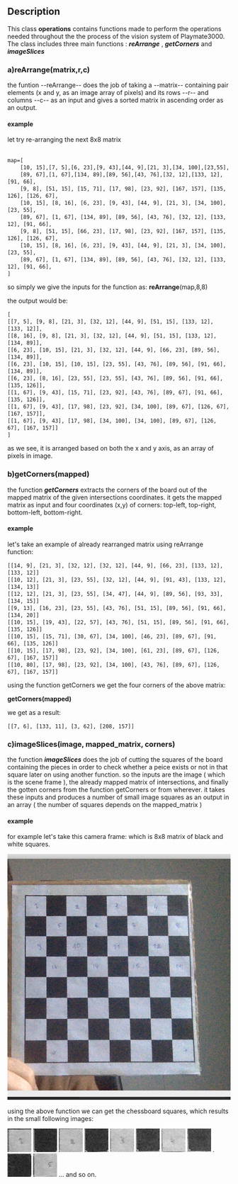 ## Description
This class **operations** contains functions made to perform the operations needed throughout 
the the process of the vision system of Playmate3000.
The class includes three main functions : ***reArrange*** , ***getCorners*** and ***imageSlices***

### a)reArrange(matrix,r,c)
the funtion --reArrange-- does the job of taking a --matrix-- containing pair elements (x and y, as an image array of pixels)
and its rows --r-- and columns --c-- as an input and gives a sorted matrix in ascending order as an output.

#### example
let try re-arranging the next 8x8 matrix
```

map=[
    [10, 15],[7, 5],[6, 23],[9, 43],[44, 9],[21, 3],[34, 100],[23,55],
    [89, 67],[1, 67],[134, 89],[89, 56],[43, 76],[32, 12],[133, 12],[91, 66],
    [9, 8], [51, 15], [15, 71], [17, 98], [23, 92], [167, 157], [135, 126], [126, 67],
    [10, 15], [8, 16], [6, 23], [9, 43], [44, 9], [21, 3], [34, 100], [23, 55],
    [89, 67], [1, 67], [134, 89], [89, 56], [43, 76], [32, 12], [133, 12], [91, 66],
    [9, 8], [51, 15], [66, 23], [17, 98], [23, 92], [167, 157], [135, 126], [126, 67],
    [10, 15], [8, 16], [6, 23], [9, 43], [44, 9], [21, 3], [34, 100], [23, 55],
    [89, 67], [1, 67], [134, 89], [89, 56], [43, 76], [32, 12], [133, 12], [91, 66],
]
```

so simply we give the inputs for the function as: **reArrange**(map,8,8)

the output would be:
```
[
[[7, 5], [9, 8], [21, 3], [32, 12], [44, 9], [51, 15], [133, 12], [133, 12]],
[[8, 16], [9, 8], [21, 3], [32, 12], [44, 9], [51, 15], [133, 12], [134, 89]],
[[6, 23], [10, 15], [21, 3], [32, 12], [44, 9], [66, 23], [89, 56], [134, 89]],
[[6, 23], [10, 15], [10, 15], [23, 55], [43, 76], [89, 56], [91, 66], [134, 89]],
[[6, 23], [8, 16], [23, 55], [23, 55], [43, 76], [89, 56], [91, 66], [135, 126]],
[[1, 67], [9, 43], [15, 71], [23, 92], [43, 76], [89, 67], [91, 66], [135, 126]], 
[[1, 67], [9, 43], [17, 98], [23, 92], [34, 100], [89, 67], [126, 67], [167, 157]],
[[1, 67], [9, 43], [17, 98], [34, 100], [34, 100], [89, 67], [126, 67], [167, 157]]
]
```


as we see, it is arranged based on both the x and y axis, as an array of pixels in image.



### b)getCorners(mapped)
the function ***getCorners*** extracts the corners of the board out of the mapped matrix of the given intersections coordinates.
it gets the mapped matrix as input and four coordinates (x,y) of corners: top-left, top-right, bottom-left, bottom-right.

#### example

let's take an example of already rearranged matrix using reArrange function: 
```
[[14, 9], [21, 3], [32, 12], [32, 12], [44, 9], [66, 23], [133, 12], [133, 12]]
[[10, 12], [21, 3], [23, 55], [32, 12], [44, 9], [91, 43], [133, 12], [134, 13]]
[[12, 12], [21, 3], [23, 55], [34, 47], [44, 9], [89, 56], [93, 33], [134, 15]]
[[9, 13], [16, 23], [23, 55], [43, 76], [51, 15], [89, 56], [91, 66], [134, 20]]
[[10, 15], [19, 43], [22, 57], [43, 76], [51, 15], [89, 56], [91, 66], [135, 126]]
[[10, 15], [15, 71], [30, 67], [34, 100], [46, 23], [89, 67], [91, 66], [135, 126]]
[[10, 15], [17, 98], [23, 92], [34, 100], [61, 23], [89, 67], [126, 67], [167, 157]]
[[10, 80], [17, 98], [23, 92], [34, 100], [43, 76], [89, 67], [126, 67], [167, 157]]
```

using the function getCorners we get the four corners of the above matrix:

**getCorners(mapped)**

we get as a result:
```
[[7, 6], [133, 11], [3, 62], [208, 157]]
```

### c)imageSlices(image, mapped_matrix, corners)

the function ***imageSlices*** does the job of cutting the squares of the board containing the pieces in order to check 
whether a peice exists or not in that square later on using another function. 
so the inputs are the image ( which is the scene frame ), the already mapped matrix of intersections, and finally the gotten corners from the function getCorners or from wherever.
it takes these inputs and produces a number of small image squares as an output in an array ( the number of squares depends on the mapped_matrix ) 

#### example
for example let's take this camera frame:
which is 8x8 matrix of black and white squares.

![chessboard](images/frame.png)

using the above function we can get the chessboard squares, which results in the small following images:

![images](images/small_imgs/333400.png)     ![images](images/small_imgs/333401.png)  ![images](images/small_imgs/333402.png) ![images](images/small_imgs/333403.png)  ![images](images/small_imgs/333404.png) ![images](images/small_imgs/333405.png) ![images](images/small_imgs/333406.png) ![images](images/small_imgs/333407.png)
.
![images](images/small_imgs/333410.png)  ![images](images/small_imgs/333411.png)
... and so on.














